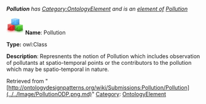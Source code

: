 ___Pollution__ has [Category:OntologyElement](../../Category/OntologyElement.md "Category:OntologyElement") and is an [element of](../../Property/ElementOf.md "Property:ElementOf") [Pollution](../../Submissions/Pollution.md "Submissions:Pollution")_


  




[![Class](../../images/thumb/2/27/Class.gif/45px-Class.gif)](../../Image/Class.gif.md "Class")
__Name__: Pollution 


__Type:__ owl:Class 


__Description__: Represnents the notion of Pollution which includes observation of pollutants at spatio-temporal points or the contributors to the pollution which may be spatio-temporal in nature. 





Retrieved from "[http://ontologydesignpatterns.org/wiki/Submissions:Pollution/Pollution](../../Image/PollutionODP.png.md)"
 [Category](http://ontologydesignpatterns.org/wiki/Special:Categories "Special:Categories"): [OntologyElement](../../Category/OntologyElement.md "Category:OntologyElement")